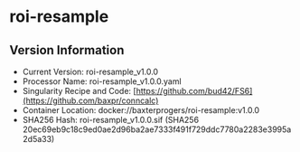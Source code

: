 # roi-resample

## Version Information

- Current Version: roi-resample_v1.0.0
- Processor Name: roi-resample_v1.0.0.yaml
- Singularity Recipe and Code: [https://github.com/bud42/FS6](https://github.com/baxpr/conncalc)
- Container Location: docker://baxterprogers/roi-resample:v1.0.0
- SHA256 Hash: roi-resample_v1.0.0.sif (SHA256 20ec69eb9c18c9ed0ae2d96ba2ae7333f491f729ddc7780a2283e3995a2d5a33)
